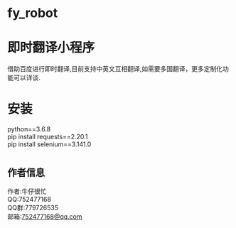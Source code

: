 # fy_robot
# 即时翻译小程序
借助百度进行即时翻译,目前支持中英文互相翻译,如需要多国翻译，更多定制化功能可以详谈.
#
# 安装
python==3.6.8  
pip install requests==2.20.1  
pip install selenium==3.141.0
#
## 作者信息  
作者:牛仔很忙  
QQ:752477168  
QQ群:779726535  
邮箱:752477168@qq.com  
#

